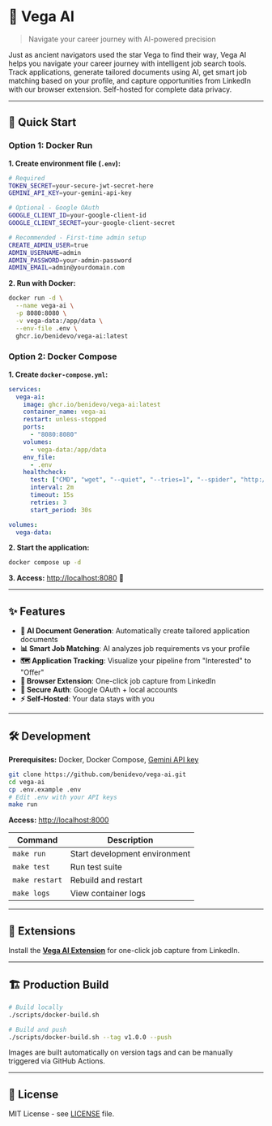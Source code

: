 # 🌟 Vega AI

> Navigate your career journey with AI-powered precision

Just as ancient navigators used the star Vega to find their way, Vega AI helps you navigate your career journey with intelligent job search tools. Track applications, generate tailored documents using AI, get smart job matching based on your profile, and capture opportunities from LinkedIn with our browser extension. Self-hosted for complete data privacy.

---

## 🚀 Quick Start

### Option 1: Docker Run

**1. Create environment file (`.env`):**

```bash
# Required
TOKEN_SECRET=your-secure-jwt-secret-here
GEMINI_API_KEY=your-gemini-api-key

# Optional - Google OAuth
GOOGLE_CLIENT_ID=your-google-client-id
GOOGLE_CLIENT_SECRET=your-google-client-secret

# Recommended - First-time admin setup
CREATE_ADMIN_USER=true
ADMIN_USERNAME=admin
ADMIN_PASSWORD=your-admin-password
ADMIN_EMAIL=admin@yourdomain.com
```

**2. Run with Docker:**

```bash
docker run -d \
  --name vega-ai \
  -p 8080:8080 \
  -v vega-data:/app/data \
  --env-file .env \
  ghcr.io/benidevo/vega-ai:latest
```

### Option 2: Docker Compose

**1. Create `docker-compose.yml`:**

```yaml
services:
  vega-ai:
    image: ghcr.io/benidevo/vega-ai:latest
    container_name: vega-ai
    restart: unless-stopped
    ports:
      - "8080:8080"
    volumes:
      - vega-data:/app/data
    env_file:
      - .env
    healthcheck:
      test: ["CMD", "wget", "--quiet", "--tries=1", "--spider", "http://localhost:8080/health"]
      interval: 2m
      timeout: 15s
      retries: 3
      start_period: 30s

volumes:
  vega-data:
```

**2. Start the application:**

```bash
docker compose up -d
```

**3. Access:** <http://localhost:8080> 🎉

---

## ✨ Features

* **🤖 AI Document Generation**: Automatically create tailored application documents
* **📊 Smart Job Matching**: AI analyzes job requirements vs your profile
* **🗺️ Application Tracking**: Visualize your pipeline from "Interested" to "Offer"
* **🔗 Browser Extension**: One-click job capture from LinkedIn
* **🔐 Secure Auth**: Google OAuth + local accounts
* **⚡ Self-Hosted**: Your data stays with you

---

## 🛠️ Development

**Prerequisites:** Docker, Docker Compose, [Gemini API key](https://ai.google.dev/)

```bash
git clone https://github.com/benidevo/vega-ai.git
cd vega-ai
cp .env.example .env
# Edit .env with your API keys
make run
```

**Access:** <http://localhost:8000>

| Command | Description |
|---------|-------------|
| `make run` | Start development environment |
| `make test` | Run test suite |
| `make restart` | Rebuild and restart |
| `make logs` | View container logs |

---

## 🔗 Extensions

Install the [**Vega AI Extension**](https://github.com/benidevo/vega-ai-extension) for one-click job capture from LinkedIn.

---

## 🏗️ Production Build

```bash
# Build locally
./scripts/docker-build.sh

# Build and push
./scripts/docker-build.sh --tag v1.0.0 --push
```

Images are built automatically on version tags and can be manually triggered via GitHub Actions.

---

## 📄 License

MIT License - see [LICENSE](LICENSE) file.
